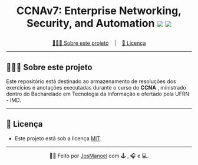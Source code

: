 <h1 align = "center">
  CCNAv7: Enterprise Networking, Security, and Automation
    <img src="https://img.shields.io/github/last-commit/Arco-de-Treinamento/CCNAv7-BTI-UFRN">
    <img src="https://img.shields.io/github/license/Arco-de-Treinamento/CCNAv7-BTI-UFRN">
  </p>
</h1>

<p align ="center">
<a href= "#sobre-este-projeto">👨🏻‍💻 Sobre este projeto</a> &nbsp;&nbsp;&nbsp;|&nbsp;&nbsp;&nbsp;
<a href="#licenca">📝 Licença</a>
</p>

<hr>

<h2 id = "sobre-este-projeto">👨🏻‍💻 Sobre este projeto</h2>

Este repositório está destinado ao armazenamento de resoluções dos exercícios e anotações executadas durante o curso do **CCNA** , ministrado dentro do Bacharelado em Tecnologia da Informação e ofertado pela UFRN - IMD.
<hr>


<h2 id="licenca">📝 Licença</h2>

- Este projeto está sob a licença [MIT](https://github.com/Arco-de-Treinamento/CCNA3-2024.1-BTI-UFRN/blob/main/LICENSE).

<hr>

<div align = "center">
  
  👋🏾 Feito por [JosManoel](https://github.com/JosManoel) com 🕹️ , 🎧 e 💻.
</div> 
